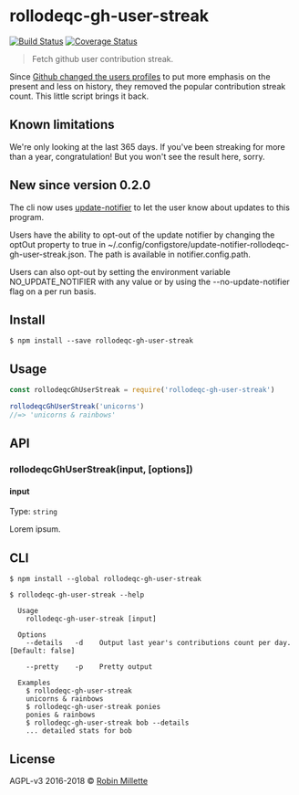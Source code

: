 # rollodeqc-gh-user-streak
[![Build Status](https://travis-ci.org/millette/rollodeqc-gh-user-streak.svg?branch=master)](https://travis-ci.org/millette/rollodeqc-gh-user-streak)
[![Coverage Status](https://coveralls.io/repos/github/millette/rollodeqc-gh-user-streak/badge.svg?branch=master)](https://coveralls.io/github/millette/rollodeqc-gh-user-streak?branch=master)
> Fetch github user contribution streak.

Since [Github changed the users profiles](https://github.com/blog/2173-more-contributions-on-your-profile)
to put more emphasis on the present and less on history, they removed the popular contribution streak count.
This little script brings it back.

## Known limitations
We're only looking at the last 365 days. If you've been streaking
for more than a year, congratulation! But you won't see the result here, sorry.

## New since version 0.2.0
The cli now uses [update-notifier][] to let the user know about updates to this program.

Users have the ability to opt-out of the update notifier by changing
the optOut property to true in ~/.config/configstore/update-notifier-rollodeqc-gh-user-streak.json.
The path is available in notifier.config.path.

Users can also opt-out by setting the environment variable NO_UPDATE_NOTIFIER
with any value or by using the --no-update-notifier flag on a per run basis.

## Install
```
$ npm install --save rollodeqc-gh-user-streak
```

## Usage
```js
const rollodeqcGhUserStreak = require('rollodeqc-gh-user-streak')

rollodeqcGhUserStreak('unicorns')
//=> 'unicorns & rainbows'
```

## API
### rollodeqcGhUserStreak(input, [options])
#### input
Type: `string`

Lorem ipsum.

## CLI
```
$ npm install --global rollodeqc-gh-user-streak
```

```
$ rollodeqc-gh-user-streak --help

  Usage
    rollodeqc-gh-user-streak [input]

  Options
    --details   -d    Output last year's contributions count per day. [Default: false]

    --pretty    -p    Pretty output

  Examples
    $ rollodeqc-gh-user-streak
    unicorns & rainbows
    $ rollodeqc-gh-user-streak ponies
    ponies & rainbows
    $ rollodeqc-gh-user-streak bob --details
    ... detailed stats for bob
```


## License
AGPL-v3 2016-2018 © [Robin Millette](http://robin.millette.info)

[update-notifier]: <https://github.com/yeoman/update-notifier>
